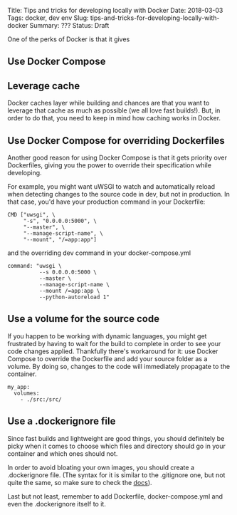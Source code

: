 Title: Tips and tricks for developing locally with Docker
Date: 2018-03-03
Tags: docker, dev env
Slug: tips-and-tricks-for-developing-locally-with-docker
Summary: ???
Status: Draft

One of the perks of Docker is that it gives

## Use Docker Compose

## Leverage cache

Docker caches layer while building and chances are that you want to leverage that cache as much as possible (we all love fast builds!). But, in order to do that, you need to keep in mind how caching works in Docker.


## Use Docker Compose for overriding Dockerfiles

Another good reason for using Docker Compose is that it gets priority over Dockerfiles, giving you the power to override their specification while developing.

For example, you might want uWSGI to watch and automatically reload when detecting changes to the source code in dev, but not in production. In that case, you'd have your production command in your Dockerfile:

```
CMD ["uwsgi", \
     "-s", "0.0.0.0:5000", \
     "--master", \
     "--manage-script-name", \
     "--mount", "/=app:app"]
```

and the overriding dev command in your docker-compose.yml

```
command: "uwsgi \
          --s 0.0.0.0:5000 \
          --master \
          --manage-script-name \
          --mount /=app:app \
          --python-autoreload 1"
```


## Use a volume for the source code

If you happen to be working with dynamic languages, you might get frustrated by having to wait for the build to complete in order to see your code changes applied. Thankfully there's workaround for it: use Docker Compose to override the Dockerfile and add your source folder as a volume. By doing so, changes to the code will immediately propagate to the container.

```
my_app:
  volumes:
    - ./src:/src/
```

## Use a .dockerignore file

Since fast builds and lightweight are good things, you should definitely be picky when it comes to choose which files and directory should go in your container and which ones should not.

In order to avoid bloating your own images, you should create a .dockerignore file. (The syntax for it is similar to the .gitignore one, but not quite the same, so make sure to check the [docs](https://docs.docker.com/engine/reference/builder/#dockerignore-file)).

Last but not least, remember to add Dockerfile, docker-compose.yml and even the .dockerignore itself to it.
